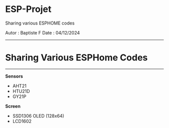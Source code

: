 # ESP-Projet
Sharing various ESPHOME codes

Autor : Baptiste F
Date : 04/12/2024

-------------------------------
# Sharing Various ESPHome Codes
-------------------------------

**Sensors**
- AHT21
- HTU21D
- GY21P

**Screen**
- SSD1306 OLED (128x64)
- LCD1602 
